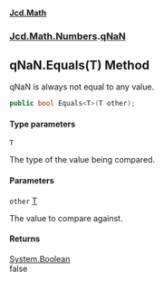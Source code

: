 #### [Jcd.Math](index.md 'index')
### [Jcd.Math.Numbers](Jcd.Math.Numbers.md 'Jcd.Math.Numbers').[qNaN](Jcd.Math.Numbers.qNaN.md 'Jcd.Math.Numbers.qNaN')

## qNaN.Equals<T>(T) Method

qNaN is always not equal to any value.

```csharp
public bool Equals<T>(T other);
```
#### Type parameters

<a name='Jcd.Math.Numbers.qNaN.Equals_T_(T).T'></a>

`T`

The type of the value being compared.
#### Parameters

<a name='Jcd.Math.Numbers.qNaN.Equals_T_(T).other'></a>

`other` [T](Jcd.Math.Numbers.qNaN.Equals_T_(T).md#Jcd.Math.Numbers.qNaN.Equals_T_(T).T 'Jcd.Math.Numbers.qNaN.Equals<T>(T).T')

The value to compare against.

#### Returns
[System.Boolean](https://docs.microsoft.com/en-us/dotnet/api/System.Boolean 'System.Boolean')  
false